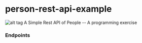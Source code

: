 # person-rest-api-example
![alt tag](https://travis-ci.org/athornburg/person-rest-api-example.svg?branch=master)
A Simple Rest API of People -- A programming exercise

### Endpoints ###
